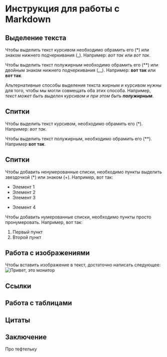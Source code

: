 # Инструкция для работы с Markdown

## Выделение текста

Чтобы выделить текст курсивом необходимо обрамить его (*) или знаком нижнего подчеркивания (_). Например: *вот так* или _вот так_.

Чтобы выделить текст полужирным необходимо обрамить его (**) или двойным знаком нижнего подчеркивания (__). Например: **вот так** или __вот так__.

Альтернативные способы выделения текста жирным и курсивом нужны для того, чтобы мы могли совмещать оба этих способа. Например, _текст может быть выделен курсивом и при этом быть **полужирным**_.

## Спитки

Чтобы выделить текст курсивом, необходимо обрамить его (*). Например: *вот так*.

Чтобы выделить текст полужирным, необходимо обрамить его (**). Например **вот так**.

## Спитки

Чтобы добавить ненумерованные списки, необходимо пункты выделить звездочкой (*) или знаком (+).
Например, вот так:
* Элемент 1
* Элемент 2
* Элемент 3
+ Элемент 4

Чтобы добавить нумерованные списки, необходимо пункты просто пронумеровать.
Например, вот так:
1. Первый пункт
2. Второй пункт

## Работа с изображениями

Чтобы вставить изображение в текст, достаточно написать следующее: ![Привет, это монитор](monitor.png)

## Ссылки

## Работа с таблицами

## Цитаты

## Заключение

Про тефтельку 